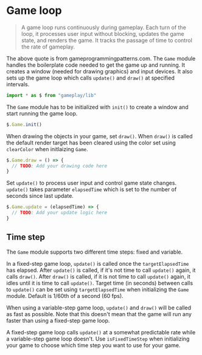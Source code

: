 # Game loop

> A game loop runs continuously during gameplay. Each turn of the loop, it 
processes user input without blocking, updates the game state, and renders the 
game. It tracks the passage of time to control the rate of gameplay.

The above quote is from gameprogrammingpatterns.com. The `Game` module handles 
the boilerplate code needed to get the game up and running. It creates a window 
(needed for drawing graphics) and input devices. It also sets up the game loop 
which calls `update()` and `draw()` at specified intervals.

```javascript
import * as $ from "gameplay/lib"
```

The `Game` module has to be initialized with `init()` to create a window and 
start running the game loop.

```javascript
$.Game.init()
```

When drawing the objects in your game, set `draw()`. When `draw()` is called 
the default render target has been cleared using the color set using `clearColor` 
when initlaizing `Game`.

```javascript
$.Game.draw = () => {
  // TODO: Add your drawing code here
}
```

Set `update()` to process user input and control game state changes. 
`update()` takes parameter `elapsedTime` which is set to the number of seconds 
since last update.

```javascript
$.Game.update = (elapsedTime) => {
  // TODO: Add your update logic here
}
```

## Time step

The `Game` module supports two different time steps: fixed and variable.

In a fixed-step game loop, `update()` is called once the `targetElapsedTime` has 
elapsed. After `update()` is called, if it's not time to call `update()` again, 
it calls `draw()`. After `draw()` is called, if it is not time to call 
`update()` again, it idles until it is time to call `update()`. Target time 
(in seconds) between calls to `update()` can be set using `targetElapsedTime` 
when initializing the `Game` module. Default is 1/60th of a second (60 fps).

When using a variable-step game loop, `update()` and `draw()` will be called as
fast as possible. Note that this doesn't mean that the game will run any faster 
than using a fixed-step game loop.

A fixed-step game loop calls `update()` at a somewhat predictable rate while a 
variable-step game loop doesn't. Use `isFixedTimeStep` when initializing your 
game to choose which time step you want to use for your game.
